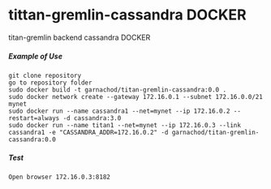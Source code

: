 # tittan-gremlin-cassandra DOCKER
titan-gremlin backend cassandra DOCKER

##### Example of Use
	git clone repository
	go to repository folder
	sudo docker build -t garnachod/titan-gremlin-cassandra:0.0 .
	sudo docker network create --gateway 172.16.0.1 --subnet 172.16.0.0/21 mynet
	sudo docker run --name cassandra1 --net=mynet --ip 172.16.0.2 --restart=always -d cassandra:3.0
	sudo docker run --name titan1 --net=mynet --ip 172.16.0.3 --link cassandra1 -e "CASSANDRA_ADDR=172.16.0.2" -d garnachod/titan-gremlin-cassandra:0.0

##### Test
	Open browser 172.16.0.3:8182
